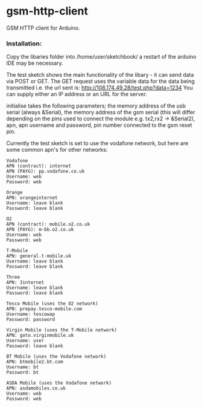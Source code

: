 gsm-http-client
===============

GSM HTTP client for Arduino.


<h3>Installation:</h3>

Copy the libaries folder into /home/user/sketchbook/ a restart of the arduino IDE may be necessary.

The test sketch shows the main functionality of the libary - it can send data via POST or GET. The GET request uses the variable data for the data being transmitted i.e. the url sent is: http://108.174.49.28/test.php?data=1234
You can supply either an IP address or an URL for the server.

initialise takes the following parameters; the memory address of the usb serial (always &Serial), the memory address of the gsm serial (this will differ depending on the pins used to connect the module e.g. tx2,rx2 -> &Serial2), apn, apn username and password, pin number connected to the gsm reset pin.

Currently the test sketch is set to use the vodafone network, but here are some common apn's for other networks:

	Vodafone
    APN (contract): internet
    APN (PAYG): pp.vodafone.co.uk
    Username: web
    Password: web
    
    Orange
    APN: orangeinternet 
    Username: leave blank
    Password: leave blank
    
    O2 
    APN (contract): mobile.o2.co.uk
    APN (PAYG): m-bb.o2.co.uk
    Username: web
    Password: web
    
    T-Mobile
    APN: general.t-mobile.uk 
    Username: leave blank
    Password: leave blank
    
    Three
    APN: 3internet 
    Username: leave blank 
    Password: leave blank
    
    Tesco Mobile (uses the O2 network)
    APN: prepay.tesco-mobile.com
    Username: tescowap
    Password: password
    
    Virgin Mobile (uses the T-Mobile network)
    APN: goto.virginmobile.uk
    Username: user
    Password: leave blank
    
    BT Mobile (uses the Vodafone network)
    APN: btmobile2.bt.com
    Username: bt
    Password: bt
    
    ASDA Mobile (uses the Vodafone network)
    APN: asdamobiles.co.uk
    Username: web
    Password: web


